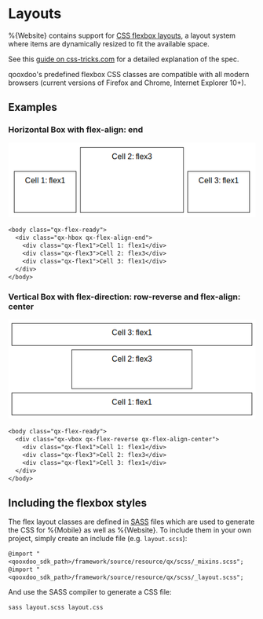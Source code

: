 Layouts
=======

%{Website} contains support for [CSS flexbox layouts](http://www.w3.org/TR/css-flexbox-1/), a layout system where items are dynamically resized to fit the available space.

See this [guide on css-tricks.com](http://css-tricks.com/snippets/css/a-guide-to-flexbox/) for a detailed explanation of the spec.

qooxdoo's predefined flexbox CSS classes are compatible with all modern browsers (current versions of Firefox and Chrome, Internet Explorer 10+).

Examples
--------

### Horizontal Box with flex-align: end

![](hbox.png)

``` {.sourceCode .html}
<body class="qx-flex-ready">
  <div class="qx-hbox qx-flex-align-end">
    <div class="qx-flex1">Cell 1: flex1</div>
    <div class="qx-flex3">Cell 2: flex3</div>
    <div class="qx-flex1">Cell 3: flex1</div>
  </div>
</body>
```

### Vertical Box with flex-direction: row-reverse and flex-align: center

![](vbox.png)

``` {.sourceCode .html}
<body class="qx-flex-ready">
  <div class="qx-vbox qx-flex-reverse qx-flex-align-center">
    <div class="qx-flex1">Cell 1: flex1</div>
    <div class="qx-flex3">Cell 2: flex3</div>
    <div class="qx-flex1">Cell 3: flex1</div>
  </div>
</body>
```

Including the flexbox styles
----------------------------

The flex layout classes are defined in [SASS](http://sass-lang.com/) files which are used to generate the CSS for %{Mobile} as well as %{Website}. To include them in your own project, simply create an include file (e.g. `layout.scss`):

``` {.sourceCode .css}
@import "<qooxdoo_sdk_path>/framework/source/resource/qx/scss/_mixins.scss";
@import "<qooxdoo_sdk_path>/framework/source/resource/qx/scss/_layout.scss";
```

And use the SASS compiler to generate a CSS file:

``` {.sourceCode .bash}
sass layout.scss layout.css
```
